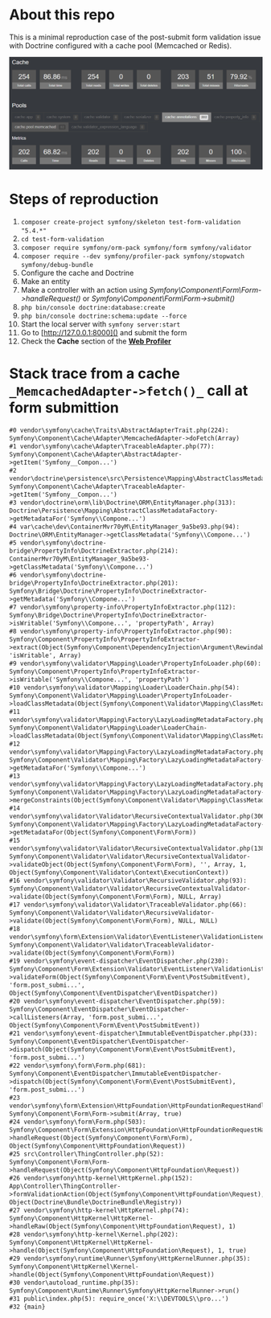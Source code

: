 # About this repo

This is a minimal reproduction case of the post-submit form validation issue with Doctrine configured with a cache pool (Memcached or Redis).

![screenshot](https://raw.githubusercontent.com/DevManen/test-form-validation/main/profiler_cache.png "Screenshot of the Web Profiler")

# Steps of reproduction

1) ```composer create-project symfony/skeleton test-form-validation "5.4.*"```
2) ```cd test-form-validation```
3) ```composer require symfony/orm-pack symfony/form symfony/validator```
4) ```composer require --dev symfony/profiler-pack symfony/stopwatch symfony/debug-bundle```
5) Configure the cache and Doctrine 
6) Make an entity
7) Make a controller with an action using _Symfony\Component\Form\Form->handleRequest()_ or _Symfony\Component\Form\Form->submit()_
8) ```php bin/console doctrine:database:create```
9) ```php bin/console doctrine:schema:update --force```
10) Start the local server with ```symfony server:start```
11) Go to [http://127.0.0.1:8000]() and submit the form
12) Check the **Cache** section of the [**Web Profiler**](http://127.0.0.1:8000/_profiler)

# Stack trace from a cache `_MemcachedAdapter->fetch()_` call at form submittion

```
#0 vendor\symfony\cache\Traits\AbstractAdapterTrait.php(224): Symfony\Component\Cache\Adapter\MemcachedAdapter->doFetch(Array)
#1 vendor\symfony\cache\Adapter\TraceableAdapter.php(77): Symfony\Component\Cache\Adapter\AbstractAdapter->getItem('Symfony__Compon...')
#2 vendor\doctrine\persistence\src\Persistence\Mapping\AbstractClassMetadataFactory.php(253): Symfony\Component\Cache\Adapter\TraceableAdapter->getItem('Symfony__Compon...')
#3 vendor\doctrine\orm\lib\Doctrine\ORM\EntityManager.php(313): Doctrine\Persistence\Mapping\AbstractClassMetadataFactory->getMetadataFor('Symfony\\Compone...')
#4 var\cache\dev\ContainerMvr70yM\EntityManager_9a5be93.php(94): Doctrine\ORM\EntityManager->getClassMetadata('Symfony\\Compone...')
#5 vendor\symfony\doctrine-bridge\PropertyInfo\DoctrineExtractor.php(214): ContainerMvr70yM\EntityManager_9a5be93->getClassMetadata('Symfony\\Compone...')
#6 vendor\symfony\doctrine-bridge\PropertyInfo\DoctrineExtractor.php(201): Symfony\Bridge\Doctrine\PropertyInfo\DoctrineExtractor->getMetadata('Symfony\\Compone...')
#7 vendor\symfony\property-info\PropertyInfoExtractor.php(112): Symfony\Bridge\Doctrine\PropertyInfo\DoctrineExtractor->isWritable('Symfony\\Compone...', 'propertyPath', Array)
#8 vendor\symfony\property-info\PropertyInfoExtractor.php(90): Symfony\Component\PropertyInfo\PropertyInfoExtractor->extract(Object(Symfony\Component\DependencyInjection\Argument\RewindableGenerator), 'isWritable', Array)
#9 vendor\symfony\validator\Mapping\Loader\PropertyInfoLoader.php(60): Symfony\Component\PropertyInfo\PropertyInfoExtractor->isWritable('Symfony\\Compone...', 'propertyPath')
#10 vendor\symfony\validator\Mapping\Loader\LoaderChain.php(54): Symfony\Component\Validator\Mapping\Loader\PropertyInfoLoader->loadClassMetadata(Object(Symfony\Component\Validator\Mapping\ClassMetadata))
#11 vendor\symfony\validator\Mapping\Factory\LazyLoadingMetadataFactory.php(101): Symfony\Component\Validator\Mapping\Loader\LoaderChain->loadClassMetadata(Object(Symfony\Component\Validator\Mapping\ClassMetadata))
#12 vendor\symfony\validator\Mapping\Factory\LazyLoadingMetadataFactory.php(135): Symfony\Component\Validator\Mapping\Factory\LazyLoadingMetadataFactory->getMetadataFor('Symfony\\Compone...')
#13 vendor\symfony\validator\Mapping\Factory\LazyLoadingMetadataFactory.php(109): Symfony\Component\Validator\Mapping\Factory\LazyLoadingMetadataFactory->mergeConstraints(Object(Symfony\Component\Validator\Mapping\ClassMetadata))
#14 vendor\symfony\validator\Validator\RecursiveContextualValidator.php(306): Symfony\Component\Validator\Mapping\Factory\LazyLoadingMetadataFactory->getMetadataFor(Object(Symfony\Component\Form\Form))
#15 vendor\symfony\validator\Validator\RecursiveContextualValidator.php(138): Symfony\Component\Validator\Validator\RecursiveContextualValidator->validateObject(Object(Symfony\Component\Form\Form), '', Array, 1, Object(Symfony\Component\Validator\Context\ExecutionContext))
#16 vendor\symfony\validator\Validator\RecursiveValidator.php(93): Symfony\Component\Validator\Validator\RecursiveContextualValidator->validate(Object(Symfony\Component\Form\Form), NULL, Array)
#17 vendor\symfony\validator\Validator\TraceableValidator.php(66): Symfony\Component\Validator\Validator\RecursiveValidator->validate(Object(Symfony\Component\Form\Form), NULL, NULL)
#18 vendor\symfony\form\Extension\Validator\EventListener\ValidationListener.php(50): Symfony\Component\Validator\Validator\TraceableValidator->validate(Object(Symfony\Component\Form\Form))
#19 vendor\symfony\event-dispatcher\EventDispatcher.php(230): Symfony\Component\Form\Extension\Validator\EventListener\ValidationListener->validateForm(Object(Symfony\Component\Form\Event\PostSubmitEvent), 'form.post_submi...', Object(Symfony\Component\EventDispatcher\EventDispatcher))
#20 vendor\symfony\event-dispatcher\EventDispatcher.php(59): Symfony\Component\EventDispatcher\EventDispatcher->callListeners(Array, 'form.post_submi...', Object(Symfony\Component\Form\Event\PostSubmitEvent))
#21 vendor\symfony\event-dispatcher\ImmutableEventDispatcher.php(33): Symfony\Component\EventDispatcher\EventDispatcher->dispatch(Object(Symfony\Component\Form\Event\PostSubmitEvent), 'form.post_submi...')
#22 vendor\symfony\form\Form.php(681): Symfony\Component\EventDispatcher\ImmutableEventDispatcher->dispatch(Object(Symfony\Component\Form\Event\PostSubmitEvent), 'form.post_submi...')
#23 vendor\symfony\form\Extension\HttpFoundation\HttpFoundationRequestHandler.php(109): Symfony\Component\Form\Form->submit(Array, true)
#24 vendor\symfony\form\Form.php(503): Symfony\Component\Form\Extension\HttpFoundation\HttpFoundationRequestHandler->handleRequest(Object(Symfony\Component\Form\Form), Object(Symfony\Component\HttpFoundation\Request))
#25 src\Controller\ThingController.php(52): Symfony\Component\Form\Form->handleRequest(Object(Symfony\Component\HttpFoundation\Request))
#26 vendor\symfony\http-kernel\HttpKernel.php(152): App\Controller\ThingController->formValidationAction(Object(Symfony\Component\HttpFoundation\Request), Object(Doctrine\Bundle\DoctrineBundle\Registry))
#27 vendor\symfony\http-kernel\HttpKernel.php(74): Symfony\Component\HttpKernel\HttpKernel->handleRaw(Object(Symfony\Component\HttpFoundation\Request), 1)
#28 vendor\symfony\http-kernel\Kernel.php(202): Symfony\Component\HttpKernel\HttpKernel->handle(Object(Symfony\Component\HttpFoundation\Request), 1, true)
#29 vendor\symfony\runtime\Runner\Symfony\HttpKernelRunner.php(35): Symfony\Component\HttpKernel\Kernel->handle(Object(Symfony\Component\HttpFoundation\Request))
#30 vendor\autoload_runtime.php(35): Symfony\Component\Runtime\Runner\Symfony\HttpKernelRunner->run()
#31 public\index.php(5): require_once('X:\\DEVTOOLS\\pro...')
#32 {main}
```
